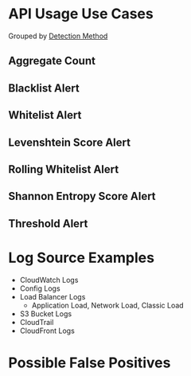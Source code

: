 # API Usage Use Cases

Grouped by [Detection Method](/Detection-Methods.md)

## Aggregate Count


## Blacklist Alert


## Whitelist Alert


## Levenshtein Score Alert


## Rolling Whitelist Alert
  

## Shannon Entropy Score Alert


## Threshold Alert


# Log Source Examples
- CloudWatch Logs
- Config Logs
- Load Balancer Logs
  - Application Load, Network Load, Classic Load
- S3 Bucket Logs
- CloudTrail
- CloudFront Logs

# Possible False Positives